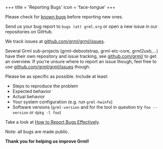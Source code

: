 +++
title = 'Reporting Bugs'
icon = 'face-tongue'
+++

Please check for [known bugs](/bugs/known/) before reporting new ones.

Send us your bug report to `bugs (at) grml.org` or open a new issue in our repositories on GitHub.

We track issues at [github.com/grml/grml/issues](https://github.com/grml/grml/issues).

Several Grml sub-projects (grml-debootstrap, grml-etc-core, grml2usb,...) have their own repository and issue tracking, see [github.com/grml/](https://github.com/grml/) to get an overview.
If you're unsure where to report an issue though, feel free to use [github.com/grml/grml/issues](https://github.com/grml/grml/issues) though.

Please be as specific as possible. Include at least:

* Steps to reproduce the problem
* Expected behavior
* Actual behavior
* Your system configuration (e.g. run `grml-hwinfo`)
* Software versions (`grml-version` and for the tool in question try `foo --version` or `dpkg -l foo`)

Take a look at [How to Report Bugs Effectively](https://www.chiark.greenend.org.uk/~sgtatham/bugs.html).

Note: all bugs are made public.

**Thank you for helping us improve Grml!**
